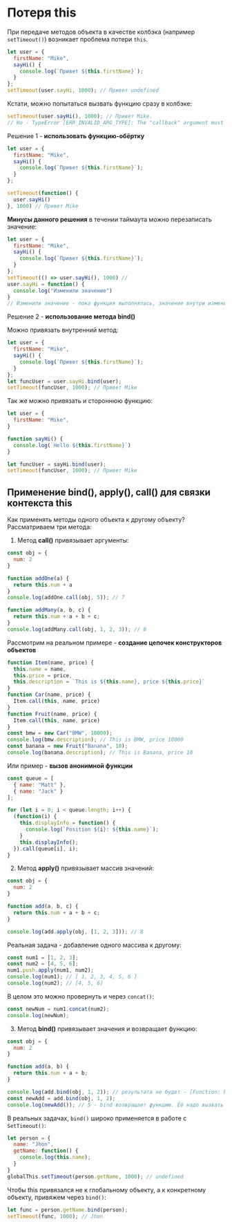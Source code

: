 # Потеря this

При передаче методов объекта в качестве колбэка (например `setTimeout()`) возникает проблема потери `this`.
```javascript
let user = {
  firstName: "Mike",
  sayHi() {
    console.log(`Привет ${this.firstName}`);
  }
};
setTimeout(user.sayHi, 1000); // Привет undefined
```
Кстати, можно попытаться вызвать функцию сразу в колбэке:
```javascript
setTimeout(user.sayHi(), 1000); // Привет Mike. 
// Но - TypeError [ERR_INVALID_ARG_TYPE]: The "callback" argument must be of type function. Received undefined
```
Решение 1 - **использовать функцию-обёртку**
```javascript
let user = {
  firstName: "Mike",
  sayHi() {
    console.log(`Привет ${this.firstName}`);
  }
};

setTimeout(function() {
  user.sayHi()
}, 1000) // Привет Mike
```
**Минусы данного решения** в течении таймаута можно перезаписать значение:
```javascript
let user = {
  firstName: "Mike",
  sayHi() {
    console.log(`Привет ${this.firstName}`);
  }
};
setTimeout(() => user.sayHi(), 1000) // 
user.sayHi = function() {
  console.log("Изменили значение")
}
// Изменили значение - пока функция выполнялась, значение внутри изменилось.
```

Решение 2 - **использование метода bind()**

Можно привязать внутренний метод:
```javascript
let user = {
  firstName: "Mike",
  sayHi() {
    console.log(`Привет ${this.firstName}`);
  }
};
let funcUser = user.sayHi.bind(user);
setTimeout(funcUser, 1000); // Привет Mike
```
Так же можно привязать и стороннюю функцию:
```javascript
let user = {
  firstName: "Mike",
}

function sayHi() {
  console.log(`Hello ${this.firstName}`)
}

let funcUser = sayHi.bind(user);
setTimeout(funcUser, 1000); // Привет Mike
```

## Применение bind(), apply(), call() для связки контекста this
Как применять методы одного объекта к другому объекту? Рассматриваем три метода:
1. Метод **call()** привязывает аргументы:
```javascript
const obj = {
  num: 2
}

function addOne(a) {
  return this.num + a
}
console.log(addOne.call(obj, 5)); // 7

function addMany(a, b, c) {
  return this.num + a + b + c;
}
console.log(addMany.call(obj, 1, 2, 3)); // 8
```
Рассмотрим на реальном примере - **создание цепочек конструкторов объектов**
```javascript
function Item(name, price) {
  this.name = name,
  this.price = price,
  this.description = `This is ${this.name}, price ${this.price}`
}
function Car(name, price) {
  Item.call(this, name, price)
}
function Fruit(name, price) {
  Item.call(this, name, price)
}
const bmw = new Car("BMW", 10000);
console.log(bmw.description); // This is BMW, price 10000
const banana = new Fruit("Banana", 10);
console.log(banana.description); // This is Banana, price 10
```
Или пример - **вызов анонимной функции**
```javascript
const queue = [
  { name: "Matt" },
  { name: "Jack" }
];

for (let i = 0; i < queue.length; i++) {
  (function(i) {
    this.displayInfo = function() {
      console.log(`Position ${i}: ${this.name}`);
    }
    this.displayInfo();
  }).call(queue[i], i);
}
```

2. Метод **apply()** привязывает массив значений:
```javascript
const obj = {
  num: 2
}

function add(a, b, c) {
  return this.num + a + b + c;
}

console.log(add.apply(obj, [1, 2, 3])); // 8
```

Реальная задача - добавление одного массива к другому:
```javascript
const num1 = [1, 2, 3];
const num2 = [4, 5, 6];
num1.push.apply(num1, num2);
console.log(num1); // [ 1, 2, 3, 4, 5, 6 ]
console.log(num2); // [4, 5, 6]
```
В целом это можно провернуть и через `concat()`:
```javascript
const newNum = num1.concat(num2);
console.log(newNum);
```

3. Метод **bind()** привязывает значения и возвращает функцию:
```javascript
const obj = {
  num: 2
}

function add(a, b) {
  return this.num + a + b;
}

console.log(add.bind(obj, 1, 2)); // результата не будет - [Function: bound add]
const newAdd = add.bind(obj, 1, 2);
console.log(newAdd()); // 5 - bind возвращает функцию. Её надо вызвать!
```

В реальных задачах, `bind()` широко применяется в работе с `SetTimeout()`:
```javascript
let person = {
  name: "Jhon",
  getName: function() {
    console.log(this.name);
  }
}
globalThis.setTimeout(person.getName, 1000); // undefined
```
Чтобы this привязался не к глобальному объекту, а к конкретному объекту, привяжем через `bind()`:
```javascript
let func = person.getName.bind(person);
setTimeout(func, 1000); // Jhon
```